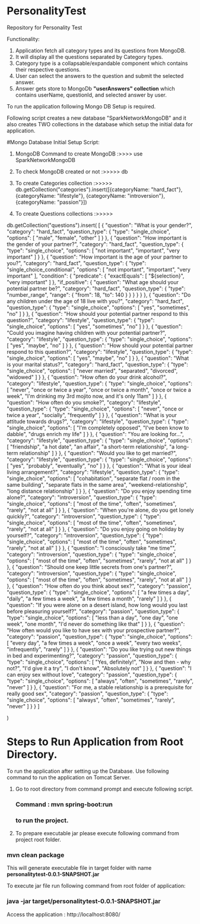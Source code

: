 # PersonalityTest
Repository for Personality Test

Functionality:

1. Application fetch all category types and its questions from MongoDB. 
2. It will display all the questions separated by Category types. 
3. Category type is a collapsable/expandable component which contains their respective questions. 
4. User can select the answers to the question and submit the selected answer.  
5. Answer gets store to MongoDb <b>"userAnswers" collection</b> which contains userName, questionId, and selected answer by user. 

To run the application following Mongo DB Setup is required. 

Following script creates a new database "SparkNetworkMongoDB"
and it also creates TWO collections in the database which setup the initial data for application.

#Mongo Database Initial Setup Script:

1) MongoDB Command to create MongoDB :>>>> use SparkNetworkMongoDB

2) To check MongoDB created or not   :>>>>> db

3) To create Categories collection   :>>>>> db.getCollection("categories").insert([{categoryName: "hard_fact"},{categoryName: "lifestyle"}, {categoryName: "introversion"},{categoryName: "passion"}])

4) To create Questions collections   :>>>>> 

db.getCollection("questions").insert(
[
    {
      "question": "What is your gender?",
      "category": "hard_fact",
      "question_type": {
        "type": "single_choice",
        "options": [
          "male",
          "female",
          "other"
        ]
      }
    },
    {
      "question": "How important is the gender of your partner?",
      "category": "hard_fact",
      "question_type": {
        "type": "single_choice",
        "options": [
          "not important",
          "important",
          "very important"
        ]
      }
    },
    {
      "question": "How important is the age of your partner to you?",
      "category": "hard_fact",
      "question_type": {
        "type": "single_choice_conditional",
        "options": [
          "not important",
          "important",
          "very important"
        ],
        "condition": {
          "predicate": {
            "exactEquals": [
              "${selection}",
              "very important"
            ]
          },
          "if_positive": {
            "question": "What age should your potential partner be?",
            "category": "hard_fact",
            "question_type": {
              "type": "number_range",
              "range": {
                "from": 18,
                "to": 140
              }
            }
          }
        }
      }
    },
    {
      "question": "Do any children under the age of 18 live with you?",
      "category": "hard_fact",
      "question_type": {
        "type": "single_choice",
        "options": [
          "yes",
          "sometimes",
          "no"
        ]
      }
    },
    {
      "question": "How should your potential partner respond to this question?",
      "category": "lifestyle",
      "question_type": {
        "type": "single_choice",
        "options": [
          "yes",
          "sometimes",
          "no"
        ]
      }
    },
    {
      "question": "Could you imagine having children with your potential partner?",
      "category": "lifestyle",
      "question_type": {
        "type": "single_choice",
        "options": [
          "yes",
          "maybe",
          "no"
        ]
      }
    },
    {
      "question": "How should your potential partner respond to this question?",
      "category": "lifestyle",
      "question_type": {
        "type": "single_choice",
        "options": [
          "yes",
          "maybe",
          "no"
        ]
      }
    },
    {
      "question": "What is your marital status?",
      "category": "hard_fact",
      "question_type": {
        "type": "single_choice",
        "options": [
          "never married",
          "separated",
          "divorced",
          "widowed"
        ]
      }
    },
    {
      "question": "How often do your drink alcohol?",
      "category": "lifestyle",
      "question_type": {
        "type": "single_choice",
        "options": [
          "never",
          "once or twice a year",
          "once or twice a month",
          "once or twice a week",
          "I'm drinking my 3rd mojito now, and it's only 11am"
        ]
      }
    },
    {
      "question": "How often do you smoke?",
      "category": "lifestyle",
      "question_type": {
        "type": "single_choice",
        "options": [
          "never",
          "once or twice a year",
          "socially",
          "frequently"
        ]
      }
    },
    {
      "question": "What is your attitude towards drugs?",
      "category": "lifestyle",
      "question_type": {
        "type": "single_choice",
        "options": [
          "I'm completely opposed",
          "I've been know to dabble",
          "drugs enrich my life"
        ]
      }
    },
    {
      "question": "You are looking for...",
      "category": "lifestyle",
      "question_type": {
        "type": "single_choice",
        "options": [
          "friendship",
          "a hot date",
          "an affair",
          "a short-term relationship",
          "a long-term relationship"
        ]
      }
    },
    {
      "question": "Would you like to get married?",
      "category": "lifestyle",
      "question_type": {
        "type": "single_choice",
        "options": [
          "yes",
          "probably",
          "eventually",
          "no"
        ]
      }
    },
    {
      "question": "What is your ideal living arrangement?",
      "category": "lifestyle",
      "question_type": {
        "type": "single_choice",
        "options": [
          "cohabitation",
          "separate flat / room in the same building",
          "separate flats in the same area",
          "weekend-relationship",
          "long distance relationship"
        ]
      }
    },
    {
      "question": "Do you enjoy spending time alone?",
      "category": "introversion",
      "question_type": {
        "type": "single_choice",
        "options": [
          "most of the time",
          "often",
          "sometimes",
          "rarely",
          "not at all"
        ]
      }
    },
    {
      "question": "When you're alone, do you get lonely quickly?",
      "category": "introversion",
      "question_type": {
        "type": "single_choice",
        "options": [
          "most of the time",
          "often",
          "sometimes",
          "rarely",
          "not at all"
        ]
      }
    },
    {
      "question": "Do you enjoy going on holiday by yourself?",
      "category": "introversion",
      "question_type": {
        "type": "single_choice",
        "options": [
          "most of the time",
          "often",
          "sometimes",
          "rarely",
          "not at all"
        ]
      }
    },
    {
      "question": "I consciously take \"me time\"",
      "category": "introversion",
      "question_type": {
        "type": "single_choice",
        "options": [
          "most of the time",
          "often",
          "sometimes",
          "rarely",
          "not at all"
        ]
      }
    },
    {
      "question": "Should one keep little secrets from one's partner?",
      "category": "introversion",
      "question_type": {
        "type": "single_choice",
        "options": [
          "most of the time",
          "often",
          "sometimes",
          "rarely",
          "not at all"
        ]
      }
    },
    {
      "question": "How often do you think about sex?",
      "category": "passion",
      "question_type": {
        "type": "single_choice",
        "options": [
          "a few times a day",
          "daily",
          "a few times a week",
          "a few times a month",
          "rarely"
        ]
      }
    },
    {
      "question": "If you were alone on a desert island, how long would you last before pleasuring yourself?",
      "category": "passion",
      "question_type": {
        "type": "single_choice",
        "options": [
          "less than a day",
          "one day",
          "one week",
          "one month",
          "I'd never do something like that"
        ]
      }
    },
    {
      "question": "How often would you like to have sex with your prospective partner?",
      "category": "passion",
      "question_type": {
        "type": "single_choice",
        "options": [
          "every day",
          "a few times a week",
          "once a week",
          "every two weeks",
          "infrequently",
          "rarely"
        ]
      }
    },
    {
      "question": "Do you like trying out new things in bed and experimenting?",
      "category": "passion",
      "question_type": {
        "type": "single_choice",
        "options": [
          "Yes, definitely!",
          "Now and then - why not?",
          "I'd give it a try",
          "I don't know",
          "Absolutely not"
        ]
      }
    },
    {
      "question": "I can enjoy sex without love",
      "category": "passion",
      "question_type": {
        "type": "single_choice",
        "options": [
          "always",
          "often",
          "sometimes",
          "rarely",
          "never"
        ]
      }
    },
    {
      "question": "For me, a stable relationship is a prerequisite for really good sex",
      "category": "passion",
      "question_type": {
        "type": "single_choice",
        "options": [
          "always",
          "often",
          "sometimes",
          "rarely",
          "never"
        ]
      }
    }
  ]

)

# Steps to Run Application from Root Directory. 

To run the application after setting up the Database. Use following command to run the application on Tomcat Server. 

1) Go to root directory from command prompt and execute following script.

    <h3>Command : mvn spring-boot:run<h3>
    
    to run the project.

2) To prepare executable jar please execute following command from project root folder.

<h3>mvn clean package</h3>

This will generate executable file in target folder with name <b>personalitytest-0.0.1-SNAPSHOT.jar</b>

To execute jar file run following command from root folder of application:

<h3>java -jar target/personalitytest-0.0.1-SNAPSHOT.jar</h3>

Access the application : http://localhost:8080/

